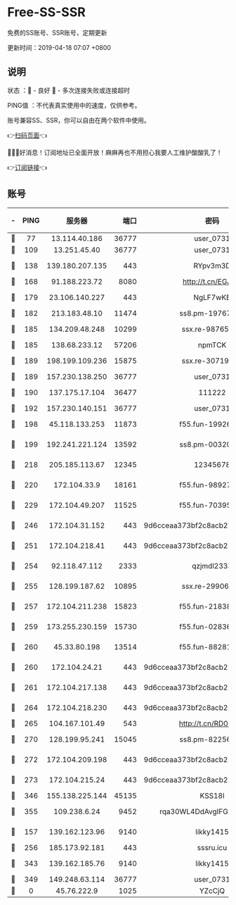 # Free-SS-SSR

免费的SS账号、SSR账号，定期更新

更新时间：2019-04-18 07:07 +0800

## 说明

状态     ：🙂 - 良好 🙁 - 多次连接失败或连接超时

PING值   ：不代表真实使用中的速度，仅供参考。

账号兼容SS、SSR，你可以自由在两个软件中使用。

👉[扫码页面](https://liesauer.github.io/Free-SS-SSR/)👈

🎉🎉🎉好消息！订阅地址已全面开放！麻麻再也不用担心我要人工维护酸酸乳了！

👉[订阅链接](https://www.liesauer.net/yogurt/subscribe?ACCESS_TOKEN=DAYxR3mMaZAsaqUb)👈

## 账号

|-|PING|服务器|端口|密码|加密方式|区域|
|:----:|:----:|:-----:|-----:|:----:|:----:|:----:|
|🙂|77|13.114.40.186|36777|user_0731|chacha20|JP|
|🙂|109|13.251.45.40|36777|user_0731|chacha20|SG|
|🙂|138|139.180.207.135|443|RYpv3m3D|aes-256-cfb|JP|
|🙂|168|91.188.223.72|8080|http://t.cn/EGJIyrl|rc4-md5|RU|
|🙂|179|23.106.140.227|443|NgLF7wKB|aes-256-cfb|US|
|🙂|182|213.183.48.10|11474|ss8.pm-19767965|rc4-md5|RU|
|🙂|185|134.209.48.248|10299|ssx.re-98765890|aes-256-cfb|US|
|🙂|185|138.68.233.12|57206|npmTCK|rc4-md5|US|
|🙂|189|198.199.109.236|15875|ssx.re-30719471|aes-256-cfb|US|
|🙂|189|157.230.138.250|36777|user_0731|chacha20|US|
|🙂|190|137.175.17.104|36477|111222|aes-256-cfb|US|
|🙂|192|157.230.140.151|36777|user_0731|chacha20|US|
|🙂|198|45.118.133.253|11873|f55.fun-19926272|aes-256-cfb|SG|
|🙂|199|192.241.221.124|13592|ss8.pm-00320498|aes-256-cfb|US|
|🙂|218|205.185.113.67|12345|12345678|aes-256-cfb|US|
|🙂|220|172.104.33.9|18161|f55.fun-98927194|aes-256-cfb|SG|
|🙂|229|172.104.49.207|11525|f55.fun-70395503|aes-256-cfb|SG|
|🙂|246|172.104.31.152|443|9d6cceaa373bf2c8acb22e60b6a58be6|aes-256-cfb|US|
|🙂|251|172.104.218.41|443|9d6cceaa373bf2c8acb22e60b6a58be6|aes-256-cfb|US|
|🙂|254|92.118.47.112|2333|qzjmdl2333|aes-256-cfb|US|
|🙂|255|128.199.187.62|10895|ssx.re-29906506|aes-256-cfb|SG|
|🙂|257|172.104.211.238|15823|f55.fun-21838256|aes-256-cfb|US|
|🙂|259|173.255.230.159|15730|f55.fun-02836534|aes-256-cfb|US|
|🙂|260|45.33.80.198|13514|f55.fun-88281317|aes-256-cfb|US|
|🙂|260|172.104.24.21|443|9d6cceaa373bf2c8acb22e60b6a58be6|aes-256-cfb|US|
|🙂|261|172.104.217.138|443|9d6cceaa373bf2c8acb22e60b6a58be6|aes-256-cfb|US|
|🙂|264|172.104.218.230|443|9d6cceaa373bf2c8acb22e60b6a58be6|aes-256-cfb|US|
|🙂|265|104.167.101.49|543|http://t.cn/RD0D7sx|rc4-md5|CA|
|🙂|270|128.199.95.241|15045|ss8.pm-82256023|aes-256-cfb|SG|
|🙂|272|172.104.209.198|443|9d6cceaa373bf2c8acb22e60b6a58be6|aes-256-cfb|US|
|🙂|273|172.104.215.24|443|9d6cceaa373bf2c8acb22e60b6a58be6|aes-256-cfb|US|
|🙂|346|155.138.225.144|45135|KSS18l|rc4-md5|US|
|🙂|355|109.238.6.24|9452|rqa30WL4DdAvgIFG6Fs3znzTa|aes-256-cfb|FR|
|🙂|157|139.162.123.96|9140|likky1415|aes-256-cfb|JP|
|🙂|256|185.173.92.181|443|sssru.icu|rc4-md5|RU|
|🙂|343|139.162.185.76|9140|likky1415|aes-256-cfb|DE|
|🙂|349|149.248.63.114|36777|user_0731|chacha20|CA|
|🙁|0|45.76.222.9|1025|YZcCjQ|rc4-md5|JP|

